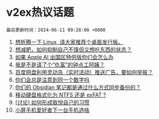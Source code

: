 # v2ex热议话题

`最后更新时间：2024-06-11 09:28:00 +0800`

1. [想折腾一下 Linux ,请大家推荐个桌面发行版。](https://www.v2ex.com/t/1048210)
1. [想减肥，如何抑制自己不饿但又想吃东西的状态？](https://www.v2ex.com/t/1048211)
1. [如果 Apple AI 出国区特供版你们会怎么办](https://www.v2ex.com/t/1048222)
1. [我是不是请了个“仇富”的钟点工阿姨？](https://www.v2ex.com/t/1048293)
1. [百度网盘利用灵动岛（实时活动）推送广告，要如何举报？](https://www.v2ex.com/t/1048247)
1. [你们会总是注意到同一个数字吗](https://www.v2ex.com/t/1048215)
1. [你们的 Obsidian 笔记都是通过什么方式同步备份的？](https://www.v2ex.com/t/1048271)
1. [移动硬盘格式化为 NTFS 还是 exFAT ?](https://www.v2ex.com/t/1048204)
1. [[讨论] 如何形成取悦自己的习惯](https://www.v2ex.com/t/1048269)
1. [小屏手机爱好者下一台手机选啥](https://www.v2ex.com/t/1048275)

